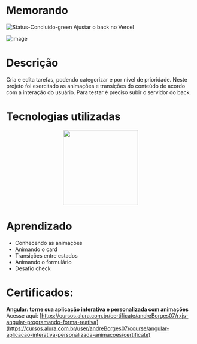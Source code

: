 # Memorando

![Status-Concluído-green](https://user-images.githubusercontent.com/93163125/210287743-09caa864-8da5-449e-b864-deb864513652.svg) Ajustar o back no Vercel

![image](https://github.com/user-attachments/assets/bc2cd68b-ee57-485e-be38-c5032dddd7eb)

# Descrição
Cria e edita tarefas, podendo categorizar e por nível de prioridade. Neste projeto foi exercitado as animações e transições do conteúdo de acordo com a interação do usuário. 
Para testar é preciso subir o servidor do back. 

# Tecnologias utilizadas

<div align="center">
<img src="https://user-images.githubusercontent.com/93163125/231504717-ab92fcc6-1ca5-49f3-980c-cb38b31590ef.png" width ="200px" />
</div>

# Aprendizado

  <ul>
        <li>Conhecendo as animações</li>
        <li>Animando o card</li>
        <li>Transições entre estados</li>
        <li>Animando o formulário</li>
        <li>Desafio check</li>
    </ul>

# Certificados: 
<b>Angular: torne sua aplicação interativa e personalizada com animações</b><br>
Acesse aqui: [https://cursos.alura.com.br/certificate/andreBorges07/rxjs-angular-programando-forma-reativa](https://cursos.alura.com.br/user/andreBorges07/course/angular-aplicacao-interativa-personalizada-animacoes/certificate)
